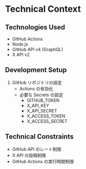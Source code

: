 # Technical Context

## Technologies Used
- GitHub Actions
- Node.js
- GitHub API v4 (GraphQL)
- X API v2

## Development Setup
1. GitHub リポジトリの設定
   - Actions の有効化
   - 必要な Secrets の設定
     - GITHUB_TOKEN
     - X_API_KEY
     - X_API_SECRET
     - X_ACCESS_TOKEN
     - X_ACCESS_SECRET

## Technical Constraints
- GitHub API のレート制限
- X API の投稿制限
- GitHub Actions の実行時間制限
